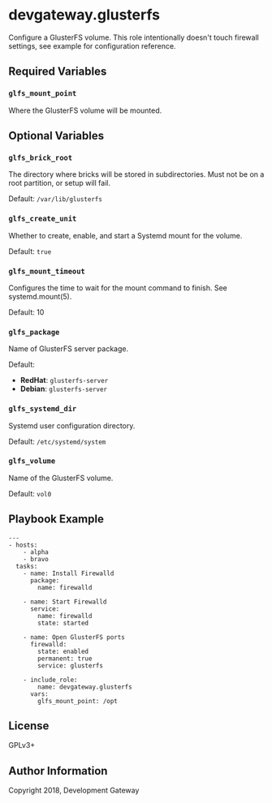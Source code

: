 # devgateway.glusterfs

Configure a GlusterFS volume. This role intentionally doesn't touch firewall settings, see example
for configuration reference.

## Required Variables

### `glfs_mount_point`

Where the GlusterFS volume will be mounted.

## Optional Variables

### `glfs_brick_root`

The directory where bricks will be stored in subdirectories. Must not be on a root partition, or
setup will fail.

Default: ``` /var/lib/glusterfs ```

### `glfs_create_unit`

Whether to create, enable, and start a Systemd mount for the volume.

Default: ``` true ```

### `glfs_mount_timeout`

Configures the time to wait for the mount command to finish. See systemd.mount(5).

Default: 10

### `glfs_package`

Name of GlusterFS server package.

Default:

* **RedHat**: ``` glusterfs-server ```
* **Debian**: ``` glusterfs-server ```


### `glfs_systemd_dir`

Systemd user configuration directory.

Default: ``` /etc/systemd/system ```

### `glfs_volume`

Name of the GlusterFS volume.

Default: ``` vol0 ```

## Playbook Example

    ---
    - hosts:
        - alpha
        - bravo
      tasks:
        - name: Install Firewalld
          package:
            name: firewalld

        - name: Start Firewalld
          service:
            name: firewalld
            state: started

        - name: Open GlusterFS ports
          firewalld:
            state: enabled
            permanent: true
            service: glusterfs

        - include_role:
            name: devgateway.glusterfs
          vars:
            glfs_mount_point: /opt


## License

GPLv3+

## Author Information

Copyright 2018, Development Gateway
